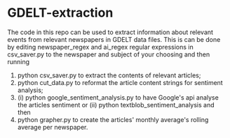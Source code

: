 # GDELT-extraction

The code in this repo can be used to extract information about relevant events from relevant newspapers in GDELT data files. This is can be done by editing newspaper_regex and ai_regex regular expressions in csv_saver.py to the newspaper and subject of your choosing and then running
1. python csv_saver.py to extract the contents of relevant articles;
2. python cut_data.py to reformat the article content strings for sentiment analysis;
3. (i) python google_sentiment_analysis.py to have Google's api analyse the articles sentiment or (ii) python textblob_sentiment_analysis and then
5. python grapher.py to create the articles' monthly average's rolling average per newspaper.
